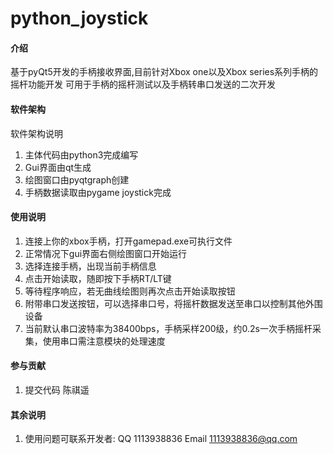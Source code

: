 # python_joystick

#### 介绍
基于pyQt5开发的手柄接收界面,目前针对Xbox one以及Xbox series系列手柄的摇杆功能开发
可用于手柄的摇杆测试以及手柄转串口发送的二次开发

#### 软件架构
软件架构说明
1.  主体代码由python3完成编写
2.  Gui界面由qt生成
3.  绘图窗口由pyqtgraph创建
4.  手柄数据读取由pygame joystick完成

#### 使用说明

1.  连接上你的xbox手柄，打开gamepad.exe可执行文件
2.  正常情况下gui界面右侧绘图窗口开始运行
3.  选择连接手柄，出现当前手柄信息
4.  点击开始读取，随即按下手柄RT/LT键
5.  等待程序响应，若无曲线绘图则再次点击开始读取按钮
6.  附带串口发送按钮，可以选择串口号，将摇杆数据发送至串口以控制其他外围设备
7.  当前默认串口波特率为38400bps，手柄采样200级，约0.2s一次手柄摇杆采集，使用串口需注意模块的处理速度
#### 参与贡献

1.  提交代码 陈祺遥

#### 其余说明

1.  使用问题可联系开发者:
    QQ 1113938836 
    Email 1113938836@qq.com

